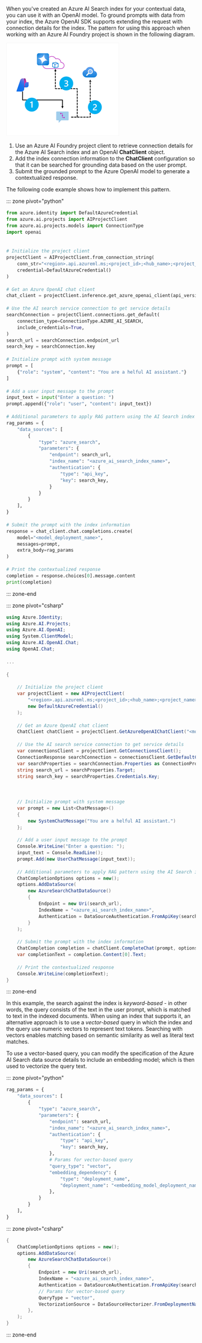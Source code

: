 When you've created an Azure AI Search index for your contextual data, you can use it with an OpenAI model. To ground prompts with data from your index, the Azure OpenAI SDK supports extending the request with connection details for the index. The pattern for using this approach when working with an Azure AI Foundry project is shown in the following diagram.

![Diagram of a client app using an Azure AI Search index to ground a prompt for an OpenAI model.](../media/client-app.png)

1. Use an Azure AI Foundry project client to retrieve connection details for the Azure AI Search index and an OpenAI **ChatClient** object.
1. Add the index connection information to the **ChatClient** configuration so that it can be searched for grounding data based on the user prompt.
1. Submit the grounded prompt to the Azure OpenAI model to generate a contextualized response.

The following code example shows how to implement this pattern.

::: zone pivot="python"

```python
from azure.identity import DefaultAzureCredential
from azure.ai.projects import AIProjectClient
from azure.ai.projects.models import ConnectionType
import openai


# Initialize the project client
projectClient = AIProjectClient.from_connection_string(
    conn_str="<region>.api.azureml.ms;<project_id>;<hub_name>;<project_name>",
    credential=DefaultAzureCredential()
)

# Get an Azure OpenAI chat client
chat_client = projectClient.inference.get_azure_openai_client(api_version="2024-10-21")

# Use the AI search service connection to get service details
searchConnection = projectClient.connections.get_default(
    connection_type=ConnectionType.AZURE_AI_SEARCH,
    include_credentials=True,
)
search_url = searchConnection.endpoint_url
search_key = searchConnection.key

# Initialize prompt with system message
prompt = [
    {"role": "system", "content": "You are a helful AI assistant."}
]

# Add a user input message to the prompt
input_text = input("Enter a question: ")
prompt.append({"role": "user", "content": input_text})

# Additional parameters to apply RAG pattern using the AI Search index
rag_params = {
    "data_sources": [
        {
            "type": "azure_search",
            "parameters": {
                "endpoint": search_url,
                "index_name": "<azure_ai_search_index_name>",
                "authentication": {
                    "type": "api_key",
                    "key": search_key,
                }
            }
        }
    ],
}

# Submit the prompt with the index information
response = chat_client.chat.completions.create(
    model="<model_deployment_name>",
    messages=prompt,
    extra_body=rag_params
)

# Print the contextualized response
completion = response.choices[0].message.content
print(completion)
```

::: zone-end

::: zone pivot="csharp"

```csharp
using Azure.Identity;
using Azure.AI.Projects;
using Azure.AI.OpenAI;
using System.ClientModel;
using Azure.AI.OpenAI.Chat;
using OpenAI.Chat;

...

{
    
    // Initialize the project client
    var projectClient = new AIProjectClient(
        "<region>.api.azureml.ms;<project_id>;<hub_name>;<project_name>",
        new DefaultAzureCredential()
    );

    // Get an Azure OpenAI chat client
    ChatClient chatClient = projectClient.GetAzureOpenAIChatClient("<model_deployment_name>");
    
    // Use the AI search service connection to get service details
    var connectionsClient = projectClient.GetConnectionsClient();
    ConnectionResponse searchConnection = connectionsClient.GetDefaultConnection(ConnectionType.AzureAISearch, true);
    var searchProperties = searchConnection.Properties as ConnectionPropertiesApiKeyAuth;
    string search_url = searchProperties.Target;
    string search_key = searchProperties.Credentials.Key;
    

    
    // Initialize prompt with system message
    var prompt = new List<ChatMessage>()
    {
        new SystemChatMessage("You are a helful AI assistant.")
    };
    
    // Add a user input message to the prompt
    Console.WriteLine("Enter a question: ");
    input_text = Console.ReadLine();
    prompt.Add(new UserChatMessage(input_text));
    
    // Additional parameters to apply RAG pattern using the AI Search index
    ChatCompletionOptions options = new();
    options.AddDataSource(
        new AzureSearchChatDataSource()
        {
            Endpoint = new Uri(search_url),
            IndexName = "<azure_ai_search_index_name>",
            Authentication = DataSourceAuthentication.FromApiKey(search_key),
        }
    );
    
    // Submit the prompt with the index information
    ChatCompletion completion = chatClient.CompleteChat(prompt, options);
    var completionText = completion.Content[0].Text;
    
    // Print the contextualized response
    Console.WriteLine(completionText);
}
```

::: zone-end

In this example, the search against the index is *keyword-based* - in other words, the query consists of the text in the user prompt, which is matched to text in the indexed documents. When using an index that supports it, an alternative approach is to use a *vector-based* query in which the index and the query use numeric vectors to represent text tokens. Searching with vectors enables matching based on semantic similarity as well as literal text matches.

To use a vector-based query, you can modify the specification of the Azure AI Search data source details to include an embedding model; which is then used to vectorize the query text.

::: zone pivot="python"

```python
rag_params = {
    "data_sources": [
        {
            "type": "azure_search",
            "parameters": {
                "endpoint": search_url,
                "index_name": "<azure_ai_search_index_name>",
                "authentication": {
                    "type": "api_key",
                    "key": search_key,
                },
                # Params for vector-based query
                "query_type": "vector",
                "embedding_dependency": {
                    "type": "deployment_name",
                    "deployment_name": "<embedding_model_deployment_name>",
                },
            }
        }
    ],
}
```



::: zone pivot="csharp"

```csharp
{
    ChatCompletionOptions options = new();
    options.AddDataSource(
        new AzureSearchChatDataSource()
        {
            Endpoint = new Uri(search_url),
            IndexName = "<azure_ai_search_index_name>",
            Authentication = DataSourceAuthentication.FromApiKey(search_key),
            // Params for vector-based query
            QueryType = "vector",
            VectorizationSource = DataSourceVectorizer.FromDeploymentName("<embedding_model_deployment_name>"),
        },
    );
}
```

::: zone-end